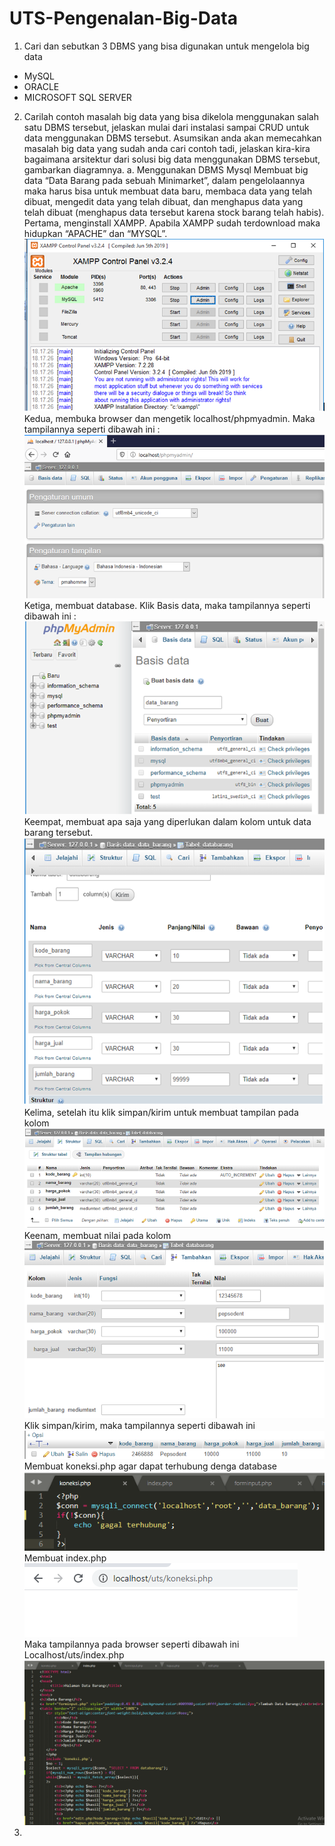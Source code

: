 # UTS-Pengenalan-Big-Data
1.	Cari dan sebutkan 3 DBMS yang bisa digunakan untuk mengelola big data
-	MySQL   
-	ORACLE
-	MICROSOFT SQL SERVER
2.	Carilah contoh masalah big data yang bisa dikelola menggunakan salah satu DBMS tersebut, jelaskan mulai dari instalasi sampai CRUD untuk data menggunakan DBMS tersebut. Asumsikan anda akan memecahkan masalah big data yang sudah anda cari contoh tadi, jelaskan kira-kira bagaimana arsitektur dari solusi big data menggunakan DBMS tersebut, gambarkan diagramnya.
a.	Menggunakan DBMS Mysql
Membuat big data “Data Barang pada sebuah Minimarket”, dalam pengelolaannya maka harus bisa untuk membuat data baru, membaca data yang telah dibuat, mengedit data yang telah dibuat, dan menghapus data yang telah dibuat (menghapus data tersebut karena stock barang telah habis).
Pertama, menginstall XAMPP.  Apabila XAMPP sudah terdownload maka hidupkan “APACHE” dan “MYSQL”.
![](Images/1.png)<br>
Kedua, membuka browser dan mengetik localhost/phpmyadmin. Maka tampilannya seperti dibawah ini :
![](Images/2.png)<br>
Ketiga, membuat database. Klik Basis data, maka tampilannya seperti dibawah ini :
![](Images/3.png)<br>
Keempat, membuat apa saja yang diperlukan dalam kolom untuk data barang tersebut.
![](Images/4.png)<br>
Kelima, setelah itu klik simpan/kirim untuk membuat tampilan pada kolom
![](Images/5.png)<br>
Keenam,  membuat nilai pada kolom
![](Images/6.png)<br>
Klik simpan/kirim, maka tampilannya seperti dibawah ini
![](Images/7.png)<br>
Membuat koneksi.php agar dapat terhubung denga database
![](Images/8.png)<br>
Membuat index.php
![](Images/9.png)<br>
 Maka tampilannya pada browser seperti dibawah ini 
Localhost/uts/index.php
![](Images/10.png)<br>
9.	
